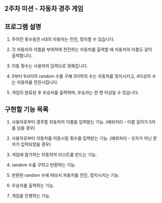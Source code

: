 ## 2주차 미션 - 자동차 경주 게임

## 프로그램 설명
1. 주어진 횟수동안 n대의 자동차는 전진, 정지할 수 있습니다.

2. 각 자동차의 이름을 부여하여 전진하는 자동차를 출력할 때 자동차의 이름도 같이 출력합니다.

3. 이동 횟수는 사용자의 입력으로 정해집니다.

4. 0부터 9사이의 random 수를 구해 3이하의 수는 자동차를 정지시키고, 4이상의 수는 자동차를 전진시킵니다.

5. 게임이 완료된 후 우승자를 출력하며, 우승자는 한 명 이상일 수 있습니다.

## 구현할 기능 목록
1. 사용자로부터 경주할 자동차의 이름을 입력받는 기능. 
   (예외처리 - 이름 길이가 5자를 넘을 경우) 

2. 사용자로부터 자동차를 이동시킬 횟수를 입력받는 기능. 
    (예외처리 - 숫자가 아닌 문자가 입력되었을 경우)

3. 게임에 참가하는 자동차의 리스트를 만드는 기능.

4. random 수를 구하고 반환하는 기능.

5. 반환된 random 수에 따라서 자동차를 전진, 정지시키는 기능.

6. 우승자를 출력하는 기능.

7. 게임을 진행하는 기능.